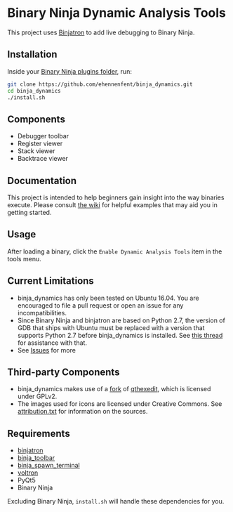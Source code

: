 # Binary Ninja Dynamic Analysis Tools

This project uses [Binjatron](https://github.com/snare/binjatron) to add live debugging to Binary Ninja.

## Installation
Inside your [Binary Ninja plugins folder](https://github.com/Vector35/binaryninja-api/tree/master/python/examples#loading-plugins), run:
```bash
git clone https://github.com/ehennenfent/binja_dynamics.git
cd binja_dynamics
./install.sh
```

## Components
* Debugger toolbar
* Register viewer
* Stack viewer
* Backtrace viewer

## Documentation
This project is intended to help beginners gain insight into the way binaries execute. Please consult [the wiki](https://github.com/ehennenfent/binja_dynamics/wiki) for helpful examples that may aid you in getting started.

## Usage
After loading a binary, click the `Enable Dynamic Analysis Tools` item in the tools menu.

## Current Limitations
* binja_dynamics has only been tested on Ubuntu 16.04. You are encouraged to file a pull request or open an issue for any incompatibilities.
* Since Binary Ninja and binjatron are based on Python 2.7, the version of GDB that ships with Ubuntu must be replaced with a version that supports Python 2.7 before binja_dynamics is installed. See [this thread](https://askubuntu.com/a/577088) for assistance with that.
* See [Issues](https://github.com/ehennenfent/binja_dynamics/issues) for more

## Third-party Components
* binja_dynamics makes use of a [fork](https://github.com/ehennenfent/hexview) of [qthexedit](https://github.com/csarn/qthexedit), which is licensed under GPLv2.
* The images used for icons are licensed under Creative Commons. See [attribution.txt](https://github.com/ehennenfent/binja_dynamics/blob/master/attribution.txt) for information on the sources.

## Requirements
* [binjatron](https://github.com/snare/binjatron)
* [binja_toolbar](https://github.com/ehennenfent/binja_toolbar)
* [binja_spawn_terminal](https://github.com/ehennenfent/binja_spawn_terminal.git)
* [voltron](https://github.com/snare/voltron)
* PyQt5
* Binary Ninja

Excluding Binary Ninja, `install.sh` will handle these dependencies for you.
